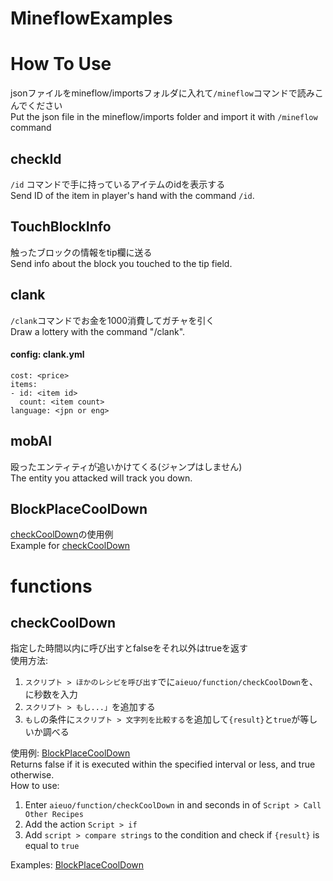 # MineflowExamples

# How To Use
jsonファイルをmineflow/importsフォルダに入れて`/mineflow`コマンドで読みこんでください  
Put the json file in the mineflow/imports folder and import it with `/mineflow` command  

## checkId
`/id` コマンドで手に持っているアイテムのidを表示する  
Send ID of the item in player's hand with the command `/id`.  

## TouchBlockInfo
触ったブロックの情報をtip欄に送る  
Send info about the block you touched to the tip field.  

## clank
`/clank`コマンドでお金を1000消費してガチャを引く  
Draw a lottery with the command "/clank".  
#### config: clank.yml
```
cost: <price>
items:
- id: <item id>
  count: <item count>
language: <jpn or eng>
```

## mobAI
殴ったエンティティが追いかけてくる(ジャンプはしません)  
The entity you attacked will track you down.  

## BlockPlaceCoolDown
[checkCoolDown](#checkCoolDown)の使用例  
Example for [checkCoolDown](#checkCoolDown)  

# functions
## checkCoolDown
指定した時間以内に呼び出すとfalseをそれ以外はtrueを返す  
使用方法:  
1. `スクリプト > ほかのレシピを呼び出す`で<name>に`aieuo/function/checkCoolDown`を、<args>に秒数を入力  
2. `スクリプト > もし...」`を追加する  
3. `もし`の条件に`スクリプト > 文字列を比較する`を追加して`{result}`と`true`が等しいか調べる  

使用例: [BlockPlaceCoolDown](#BlockPlaceCoolDown)  
Returns false if it is executed within the specified interval or less, and true otherwise.  
How to use:  
1. Enter `aieuo/function/checkCoolDown` in <name> and seconds in <args> of `Script > Call Other Recipes`  
2. Add the action `Script > if`  
3. Add `script > compare strings` to the condition and check if `{result}` is equal to `true`  

Examples: [BlockPlaceCoolDown](#BlockPlaceCoolDown)  
